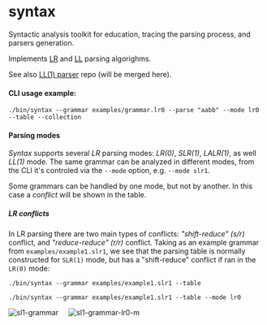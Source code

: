 # syntax
Syntactic analysis toolkit for education, tracing the parsing process, and parsers generation.

Implements [LR](https://en.wikipedia.org/wiki/LR_parser) and [LL](https://en.wikipedia.org/wiki/LL_parser) parsing algorighms.

See also [LL(1) parser](https://github.com/DmitrySoshnikov/ll1) repo (will be merged here).

#### CLI usage example:

```
./bin/syntax --grammar examples/grammar.lr0 --parse "aabb" --mode lr0 --table --collection
```

#### Parsing modes

_Syntax_ supports several _LR_ parsing modes: _LR(0)_, _SLR(1)_, _LALR(1)_, as well _LL(1)_ mode. The same grammar can be analyzed in different modes, from the CLI it's controled via the `--mode` option, e.g. `--mode slr1`.

Some grammars can be handled by one mode, but not by another. In this case a _conflict_ will be shown in the table.

##### LR conflicts

In LR parsing there are two main types of conflicts: _"shift-reduce" (s/r)_ conflict, and _"reduce-reduce" (r/r)_ conflict. Taking as an example grammar from `examples/example1.slr1`, we see that the parsing table is normally constructed for `SLR(1)` mode, but has a "shift-reduce" conflict if ran in the `LR(0)` mode:

```
./bin/syntax --grammar examples/example1.slr1 --table
```

```
./bin/syntax --grammar examples/example1.slr1 --table --mode lr0
```

![sl1-grammar](http://dmitrysoshnikov.com/wp-content/uploads/2015/12/imageedit_2_9168334335.png) &nbsp; &nbsp; 
![sl1-grammar-lr0-m](http://dmitrysoshnikov.com/wp-content/uploads/2015/12/imageedit_2_6530197571.png)
